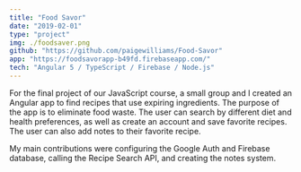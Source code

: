 ```yaml
---
title: "Food Savor"
date: "2019-02-01"
type: "project"
img: ./foodsaver.png
github: "https://github.com/paigewilliams/Food-Savor"
app: "https://foodsavorapp-b49fd.firebaseapp.com/"
tech: "Angular 5 / TypeScript / Firebase / Node.js"
---
```


For the final project of our JavaScript course, a small group and I created an Angular app to find recipes that use expiring ingredients. The purpose of the app is to eliminate food waste. The user can search by different diet and health preferences, as well as create an account and save favorite recipes. The user can also add notes to their favorite recipe.

My main contributions were configuring the Google Auth and Firebase database, calling the Recipe Search API, and creating the notes system. 
